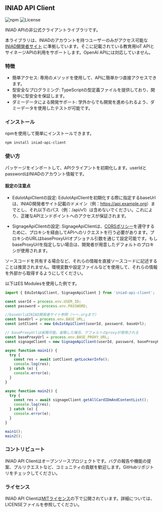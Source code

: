 ## INIAD API Client

![npm](https://img.shields.io/npm/v/iniad-api-client)
![License](https://img.shields.io/badge/license-MIT-green)

INIAD APIの非公式クライアントライブラリです。

本ライブラリは、INIADのアカウントを持つユーザーのみがアクセス可能な[INIAD開発者サイト](https://sites.google.com/iniad.org/developers?pli=1&authuser=0) に準拠しています。そこに記載されている教育用IoT APIとサイネージAPIの利用をサポートします。OpenAI APIには対応していません。

### 特徴

- 簡単アクセス: 専用のメソッドを使用して、APIに簡単かつ直接アクセスできます。
- 型安全なプログラミング: TypeScriptの型定義ファイルを提供しており、開発中に型安全を保証します。
- ダミーデータによる開発サポート: 学外からでも開発を進められるよう、ダミーデータを使用したテストが可能です。

### インストール

npmを使用して簡単にインストールできます。

```sh
npm install iniad-api-client
```

### 使い方

パッケージをインポートして、APIクライアントを初期化します。userIdとpasswordはINIADのアカウント情報です。

#### 設定の注意点

- EduIotApiClientの設定:
  EduIotApiClientを初期化する際に指定するbaseUrlは、INIAD開発者サイト記載のドメイン（例：<https://api.example.org>）までとし、それ以下のパス（例：/api/v1）は含めないでください。これにより、正確なAPIエンドポイントへのアクセスが保証されます。

- SignageApiClientの設定:
  SignageApiClientは、[CORSポリシー](https://developer.mozilla.org/ja/docs/Web/HTTP/CORS)を遵守するために、プロキシを経由してAPIへのリクエストを行う必要があります。プロキシのURLはbaseProxyUrlオプショナル引数を通じて設定可能です。もしbaseProxyUrlを指定しない場合は、開発者が用意したデフォルトのプロキシが使用されます。

ソースコードを共有する場合など、それらの情報を直接ソースコードに記述することは推奨されません。環境変数や設定ファイルなどを使用して、それらの情報を外部から取得するようにしてください。

以下はES Modulesを使用した例です。

```typescript
import { EduIotApiClient, SignageApiClient } from 'iniad-api-client';

const userId = process.env.USER_ID;
const password = process.env.PASSWORD;

//baseUrlはINIAD開発者サイト参照（～～.orgまで）
const baseUrl = process.env.BASE_URL;
const iotClient = new EduIotApiClient(userId, password, baseUrl);

// baseProxyUrlは省略可能。省略した場合、デフォルトのproxyが使用される
const baseProxyUrl = process.env.BASE_PROXY_URL;
const signageClient = new SignageApiClient(userId, password, baseProxyUrl);

async function main1() {
  try {
    const res = await iotClient.getLockerInfo();
    console.log(res);
  } catch (e) {
    console.error(e);
  }
}

async function main2() {
  try {
    const res = await signageClient.getAllCardIDmAndContentList();
    console.log(res);
  } catch (e) {
    console.error(e);
  }
}

main1();
main2();
```

### コントリビュート

INIAD API Clientはオープンソースプロジェクトです。バグの報告や機能の提案、プルリクエストなど、コミュニティの貢献を歓迎します。GitHubリポジトリをチェックしてください。

### ライセンス

INIAD API Clientは[MITライセンス](https://github.com/imoken777/INIAD-API-Client/blob/main/LICENSE)の下で公開されています。詳細については、LICENSEファイルを参照してください。
